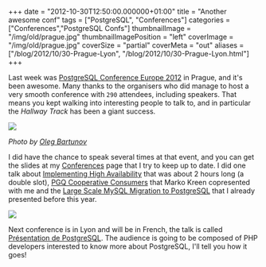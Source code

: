 +++
date = "2012-10-30T12:50:00.000000+01:00"
title = "Another awesome conf"
tags = ["PostgreSQL", "Conferences"]
categories = ["Conferences","PostgreSQL Confs"]
thumbnailImage = "/img/old/prague.jpg"
thumbnailImagePosition = "left"
coverImage = "/img/old/prague.jpg"
coverSize = "partial"
coverMeta = "out"
aliases = ["/blog/2012/10/30-Prague-Lyon",
           "/blog/2012/10/30-Prague-Lyon.html"]
+++

Last week was 
[PostgreSQL Conference Europe 2012](http://2012.pgconf.eu/) in Prague, and it's been
awesome. Many thanks to the organisers who did manage to host a very smooth
conference with 
`290` attendees, including speakers. That means you kept
walking into interesting people to talk to, and in particular the 
*Hallway
Track* has been a giant success.


<div class="figure center dim-margin">
  <a href="http://www.flickr.com/photos/obartunov/8128604476/lightbox/">
    <img src="/img/old/prague.jpg">
  </a>
</div>

*Photo by [Oleg Bartunov](http://www.sai.msu.su/~megera/)*

I did have the chance to speak several times at that event, and you can get
the slides at my 
[Conferences](../../../conferences.html) page that I try to keep up to date. I did one
talk about 
[Implementing High Availability](http://www.postgresql.eu/events/schedule/pgconfeu2012/session/318-implementing-high-availability/) that was about 2 hours long (a
double slot), 
[PGQ Cooperative Consumers](http://www.postgresql.eu/events/schedule/pgconfeu2012/session/373-lightning-talks/) that Marko Kreen copresented with me
and the 
[Large Scale MySQL Migration to PostgreSQL](http://www.postgresql.eu/events/schedule/pgconfeu2012/session/317-large-scale-mysql-migration-to-postgresql/) that I already presented
before this year.


<div class="figure center dim-margin">
  <a href="/images/confs/high-availability.pdf">
    <img src="/img/old/high-availability.png">
  </a>
</div>

Next conference is in Lyon and will be in French, the talk is called
[Présentation de PostgreSQL](http://lyon.afup.org/2012/10/17/presentation-de-postgresql-31102012-a-19h30/). The audience is going to be composed of PHP
developers interested to know more about PostgreSQL, I'll tell you how it
goes!
